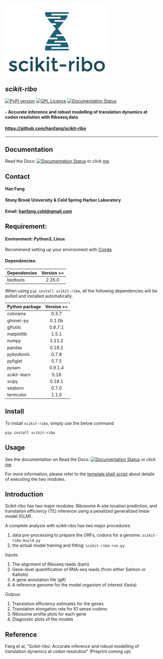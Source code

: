 ![logo](docs/images/logo.png)

## *scikit-ribo* 
[![PyPI version](https://badge.fury.io/py/scikit-ribo.svg)](https://badge.fury.io/py/scikit-ribo)
[![GPL Licence](https://badges.frapsoft.com/os/gpl/gpl.svg?v=103)](https://opensource.org/licenses/GPL-3.0/)
[![Documentation Status](https://readthedocs.org/projects/scikit-ribo/badge/?version=latest)](http://scikit-ribo.readthedocs.io/en/latest/?badge=latest)

#### - Accurate inference and robust modelling of translation dynamics at codon resolution with Riboseq data
#### https://github.com/hanfang/scikit-ribo

--------
## Documentation
Read the Docs: [![Documentation Status](https://readthedocs.org/projects/scikit-ribo/badge/?version=latest)](http://scikit-ribo.readthedocs.io/en/latest/?badge=latest) or click [me](http://scikit-ribo.readthedocs.io/en/latest/)

## Contact

#### Han Fang
#### Stony Brook University & Cold Spring Harbor Laboratory
#### Email: hanfang.cshl@gmail.com

## Requirement: 
#### Environment: Python3, Linux

Recommend setting up your environment with [Conda](https://conda.io/docs/intro.html)

#### Dependencies:

| Dependencies | Version >= |
| ------------- |:-------------:|
| bedtools | 2.26.0 |

When using `pip install scikit-ribo`, all the following dependencies will be pulled and installed automatically.

| Python package| Version >= |
| ------------- |:-------------:|
| colorama | 0.3.7 |
| glmnet-py | 0.1.0b |
| gffutils | 0.8.7.1 |
| matplotlib | 1.5.1 |
| numpy | 1.11.2 |
| pandas | 0.19.2 |
| pybedtools | 0.7.8 | 
| pyfiglet | 0.7.5 | 
| pysam | 0.9.1.4 |
| scikit-learn | 0.18 |
| scipy | 0.18.1 |
| seaborn | 0.7.0 |
| termcolor | 1.1.0 |

## Install

To install `scikit-ribo`, simply use the below command
    
    pip install scikit-ribo

## Usage

See the documentation on Read the Docs: [![Documentation Status](https://readthedocs.org/projects/scikit-ribo/badge/?version=latest)](http://scikit-ribo.readthedocs.io/en/latest/?badge=latest) or click [me](http://scikit-ribo.readthedocs.io/en/latest/)

For more information, please refer to the [template shell script](https://github.com/hanfang/scikit-ribo/blob/master/test/run_scikit_ribo.sh) about details of executing the two modules.

## Introduction

Scikit-ribo has two major modules: Ribosome A-site location prediction, and translation efficiency (TE) inference using a penalized generalized linear model (GLM). 

A complete analysis with scikit-ribo has two major procedures: 
1) data pre-processing to prepare the ORFs, codons for a genome: `scikit-ribo-build.py`
2) the actual model training and fitting: `scikit-ribo-run.py`

Inputs:
1) The alignment of Riboseq reads (bam)
2) Gene-level quantification of RNA-seq reads (from either Salmon or Kallisto)
3) A gene annotation file (gtf)
4) A reference genome for the model organism of interest (fasta)

Outpus:
1) Translation efficiency estimates for the genes
2) Translation elongation rate for 61 sense codons
3) Ribosome profile plots for each gene
4) Diagnostic plots of the models

## Reference

Fang et al, "Scikit-ribo: Accurate inference and robust modelling of translation dynamics at codon resolution" (Preprint coming up)
